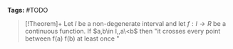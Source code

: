 ---
---

**Tags:** #TODO 

 > 
 > \[!Theorem\]+
 > Let $I$ be a non-degenerate interval and let $f:I\to R$ be a continuous function. If $a,b\in I,,a\<b$ then "it crosses every point between f(a) f(b) at least once "

